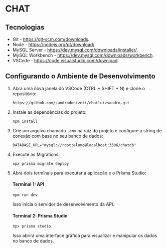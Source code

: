 # CHAT

## Tecnologias
- Git - https://git-scm.com/downloads.
- Node - https://nodejs.org/pt/download/.
- MySQL Server - https://dev.mysql.com/downloads/installer/.
- MySQL Workbench - https://dev.mysql.com/downloads/workbench.
- VSCode - https://code.visualstudio.com/download.

## Configurando o Ambiente de Desenvolvimento

1) Abra uma nova janela do VSCode (CTRL + SHIFT + N) e clone o repositório:

    ```
    https://github.com/sandrodonizeti/chatluizsandro.git
    ```

2) Instale as dependências do projeto:

    ```
    npm install
    ```

3) Crie um arquivo chamado `.env` na raiz do projeto e configure a string de conexão com base no seu banco de dados:

    ```
    DATABASE_URL="mysql://root:aluno@localhost:3306/chatdb"
    ```

4) Execute as Migrations:

    ```
    npx prisma migrate deploy
    ```

5) Abra dois terminais para executar a aplicação e o Prisma Studio:

    #### Terminal 1: API

    ```
    npm run dev
    ```

    Isso inicia o servidor de desenvolvimento da API.

    #### Terminal 2: Prisma Studio

    ```
    npx prisma studio
    ```    

    Isso abrirá uma interface gráfica para visualizar e manipular os dados no banco de dados.